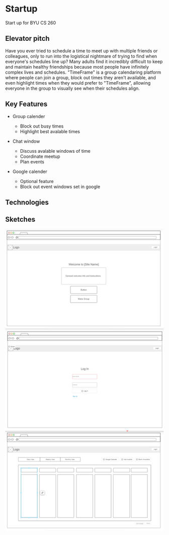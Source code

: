 # Startup
Start up for BYU CS 260

## Elevator pitch
Have you ever tried to schedule a time to meet up with multiple friends or colleagues, only to run into the logistical nightmare of trying to find when everyone's schedules line up? Many adults find it incredibly difficult to keep and maintain healthy friendships because most people have infinitely complex lives and schedules. "TimeFrame" is a group calendaring platform where people can join a group, block out times they aren't available, and even highlight times when they would prefer to "TimeFrame", allowing everyone in the group to visually see when their schedules align.

## Key Features
* Group calender
  * Block out busy times
  * Highlight best avalable times

* Chat window
  * Discuss avalable windows of time
  * Coordinate meetup
  * Plan events

* Google calender
  * Optional feature
  * Block out event windows set in google

## Technologies

## Sketches
![Screenshot of startup landing page wireframe.](images\startup-home.png)
![Screenshot of startup landing page wireframe.](images\startup-login.png)
![Screenshot of startup landing page wireframe.](images\startup-calander.png)